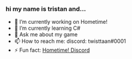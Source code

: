 ### hi my name is tristan and...

- 🔭 I’m currently working on Hometime!
- 🌱 I’m currently learning C#
- 💬 Ask me about my game
- 📫 How to reach me: discord: twisttaan#0001
- ⚡ Fun fact: [Hometime! Discord](https://discord.gg/eSVBGxk)

<!--
**twisttaan/twisttaan** is a ✨ _special_ ✨ repository because its `README.md` (this file) appears on your GitHub profile.

Here are some ideas to get you started:

- 🔭 I’m currently working on Hometime!
- 🌱 I’m currently learning C#
- 💬 Ask me about my game
- 📫 How to reach me: discord: twisttaan#0903
- ⚡ Fun fact: [Hometime! Discord](https://discord.gg/eSVBGxk)
-->
